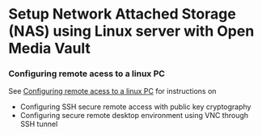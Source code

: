 # Setup Network Attached Storage (NAS) using Linux server with Open Media Vault

### Configuring remote acess to a linux PC
See [Configuring remote acess to a linux PC](linux-remote-access.md) for instructions on
- Configuring SSH secure remote access with public key cryptography
- Configuring secure remote desktop environment using VNC through SSH tunnel